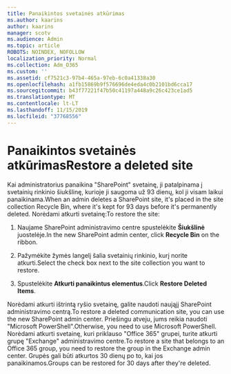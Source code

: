 ```yaml
---
title: Panaikintos svetainės atkūrimas
ms.author: kaarins
author: kaarins
manager: scotv
ms.audience: Admin
ms.topic: article
ROBOTS: NOINDEX, NOFOLLOW
localization_priority: Normal
ms.collection: Adm_O365
ms.custom: ''
ms.assetid: cf7521c3-97b4-465a-97eb-6c0a41338a30
ms.openlocfilehash: a1fb15869b9f576696de4eda4c0b2101bd6cca17
ms.sourcegitcommit: b43f77221f47b50c41197a448a9c26c423ce1ad5
ms.translationtype: MT
ms.contentlocale: lt-LT
ms.lasthandoff: 11/15/2019
ms.locfileid: "37768556"
---
```

# <a name="restore-a-deleted-site"></a><span data-ttu-id="8b33d-102">Panaikintos svetainės atkūrimas</span><span class="sxs-lookup"><span data-stu-id="8b33d-102">Restore a deleted site</span></span>

<span data-ttu-id="8b33d-103">Kai administratorius panaikina "SharePoint" svetainę, ji patalpinama į svetainių rinkinio šiukšlinę, kurioje ji saugoma už 93 dienų, kol ji visam laikui panaikinama.</span><span class="sxs-lookup"><span data-stu-id="8b33d-103">When an admin deletes a SharePoint site, it's placed in the site collection Recycle Bin, where it's kept for 93 days before it's permanently deleted.</span></span> <span data-ttu-id="8b33d-104">Norėdami atkurti svetainę:</span><span class="sxs-lookup"><span data-stu-id="8b33d-104">To restore the site:</span></span>
  
1. <span data-ttu-id="8b33d-105">Naujame SharePoint administravimo centre spustelėkite **Šiukšlinė** juostelėje.</span><span class="sxs-lookup"><span data-stu-id="8b33d-105">In the new SharePoint admin center, click **Recycle Bin** on the ribbon.</span></span> 
    
2. <span data-ttu-id="8b33d-106">Pažymėkite žymės langelį šalia svetainių rinkinio, kurį norite atkurti.</span><span class="sxs-lookup"><span data-stu-id="8b33d-106">Select the check box next to the site collection you want to restore.</span></span>
    
3. <span data-ttu-id="8b33d-107">Spustelėkite **Atkurti panaikintus elementus**.</span><span class="sxs-lookup"><span data-stu-id="8b33d-107">Click **Restore Deleted Items**.</span></span>
    
<span data-ttu-id="8b33d-108">Norėdami atkurti ištrintą ryšio svetainę, galite naudoti naująjį SharePoint administravimo centrą.</span><span class="sxs-lookup"><span data-stu-id="8b33d-108">To restore a deleted communication site, you can use the new SharePoint admin center.</span></span> <span data-ttu-id="8b33d-109">Priešingu atveju, jums reikia naudoti "Microsoft PowerShell".</span><span class="sxs-lookup"><span data-stu-id="8b33d-109">Otherwise, you need to use Microsoft PowerShell.</span></span> <span data-ttu-id="8b33d-110">Norėdami atkurti svetainę, kuri priklauso "Office 365" grupei, turite atkurti grupę "Exchange" administravimo centre.</span><span class="sxs-lookup"><span data-stu-id="8b33d-110">To restore a site that belongs to an Office 365 group, you need to restore the group in the Exchange admin center.</span></span> <span data-ttu-id="8b33d-111">Grupės gali būti atkurtos 30 dienų po to, kai jos panaikinamos.</span><span class="sxs-lookup"><span data-stu-id="8b33d-111">Groups can be restored for 30 days after they're deleted.</span></span>
  

